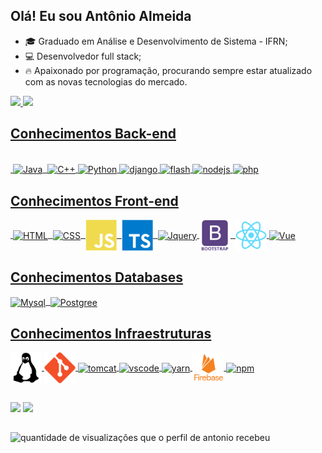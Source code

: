 ## Olá! Eu sou Antônio Almeida

- 🎓 Graduado em Análise e Desenvolvimento de Sistema - IFRN;
- 💻 Desenvolvedor full stack;
- 🔥 Apaixonado por programação, procurando sempre estar atualizado com as novas tecnologias do mercado.

 <div>
  <a href="https://github.com/AntonioAlmeidaRego">
  <img height="180em" src="https://github-readme-stats.vercel.app/api?username=AntonioAlmeidaRego&show_icons=true&theme=tokyonight&include_all_commits=true&count_private=true"/>
  <img height="180em" src="https://github-readme-stats.vercel.app/api/top-langs/?username=AntonioAlmeidaRego&layout=compact&langs_count=7&theme=tokyonight"/>
</div>
  
  ## Conhecimentos Back-end
  
  <div style="display: inline_block"><br>
    <img align="center" alt="Java" height="50" width="50" src="https://icongr.am/devicon/java-original-wordmark.svg">
  <img align="center" alt="C++" height="50" width="50" src="https://icongr.am/devicon/cplusplus-original.svg">
   <img align="center" alt="Python" height="50" width="50" src="https://cdn.jsdelivr.net/gh/devicons/devicon/icons/python/python-original-wordmark.svg" />
  <img align="center" alt="django" height="50" width="50" src="https://cdn.jsdelivr.net/gh/devicons/devicon/icons/django/django-original.svg" />
  <img align="center" alt="flash" height="50" width="50" src="https://cdn.jsdelivr.net/gh/devicons/devicon/icons/flask/flask-original-wordmark.svg" />
  
  <img align="center" alt="nodejs" height="50" width="50" src="https://cdn.jsdelivr.net/gh/devicons/devicon/icons/nodejs/nodejs-original.svg" />
    <img align="center" alt="php" height="50" width="50" src="https://cdn.jsdelivr.net/gh/devicons/devicon/icons/php/php-original.svg" />
   
   ## Conhecimentos Front-end
    <img align="center" alt="HTML" height="50" width="50" src="https://icongr.am/devicon/html5-original-wordmark.svg">
  <img align="center" alt="CSS" height="50" width="50" src="https://icongr.am/devicon/css3-original-wordmark.svg">
  <img align="center" alt="Js" height="50" width="50" src="https://raw.githubusercontent.com/devicons/devicon/master/icons/javascript/javascript-plain.svg">
  <img align="center" alt="Ts" height="50" width="50" src="https://raw.githubusercontent.com/devicons/devicon/master/icons/typescript/typescript-plain.svg">
  <img align="center" alt="Jquery" height="50" width="50" src="https://icongr.am/devicon/jquery-original-wordmark.svg">
   <img align="center" alt="BT" height="50" width="50" src="https://github.com/devicons/devicon/blob/master/icons/bootstrap/bootstrap-plain-wordmark.svg">
  <img align="center" alt="React" height="50" width="50" src="https://raw.githubusercontent.com/devicons/devicon/master/icons/react/react-original.svg">
  <img align="center" alt="Vue" height="50" width="50" src="https://cdn.jsdelivr.net/gh/devicons/devicon/icons/vuejs/vuejs-original-wordmark.svg" />
   
   
   ## Conhecimentos Databases
   <img align="center" alt="Mysql" height="50" width="50" src="https://icongr.am/devicon/mysql-original-wordmark.svg">
  <img align="center" alt="Postgree" height="50" width="50" src="https://icongr.am/devicon/postgresql-original-wordmark.svg">
   
   ## Conhecimentos Infraestruturas
   <img align="center" alt="Linux" height="50" width="50" src="https://raw.githubusercontent.com/devicons/devicon/master/icons/linux/linux-plain.svg">
   <img align="center" alt="Git" height="50" width="50" src="https://raw.githubusercontent.com/devicons/devicon/master/icons/git/git-plain.svg">
   <img align="center" alt="tomcat" height="50" width="50" src="https://cdn.jsdelivr.net/gh/devicons/devicon/icons/tomcat/tomcat-original-wordmark.svg" />
   <img align="center" alt="vscode" height="50" width="50" src="https://cdn.jsdelivr.net/gh/devicons/devicon/icons/vscode/vscode-original.svg" />
   <img align="center" alt="yarn" height="50" width="50" src="https://cdn.jsdelivr.net/gh/devicons/devicon/icons/yarn/yarn-original.svg" />
   <img align="center" alt="Firebase" height="50" width="50" src="https://github.com/devicons/devicon/blob/master/icons/firebase/firebase-plain-wordmark.svg">
   <img align="center" alt="npm" height="50" width="50" src="https://cdn.jsdelivr.net/gh/devicons/devicon/icons/npm/npm-original-wordmark.svg" />
</div>
  
  ##
  
  <div> 
  <a href="https://www.linkedin.com/in/antonio-almeida-rego-6b5b9417b/" target="_blank"><img src="https://img.shields.io/badge/-LinkedIn-%230077B5?style=for-the-badge&logo=linkedin&logoColor=white" target="_blank"></a> 
  <a href = "mailto:antonio.alm1020@gmail.com"><img src="https://img.shields.io/badge/-Gmail-%23333?style=for-the-badge&logo=gmail&logoColor=white" target="_blank"></a>
  
  ##
  
  <img src="https://komarev.com/ghpvc/?username=AntonioAlmeidaRego&color=red" alt="quantidade de visualizações que o perfil de antonio recebeu" /> 
 
</div>
  
